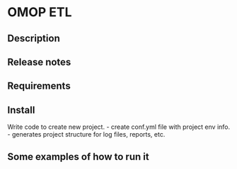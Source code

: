 # OMOP ETL

## Description

## Release notes

## Requirements

## Install

Write code to create new project.
    - create conf.yml file with project env info.
    - generates project structure for log files, reports, etc.

## Some examples of how to run it
